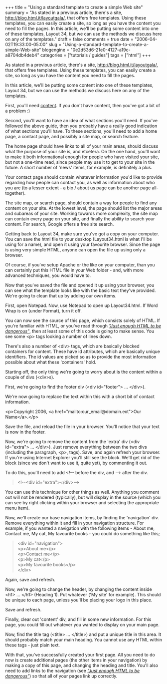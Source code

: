 +++
title = "Using a standard template to create a simple Web site"
summary = "As stated in a previous article, there's a site, http://blog.html.it/layoutgala/, that offers free templates.  Using these templates, you can easily create a site, so long as you have the content you need to fill the pages. In this article, we'll be putting some content into one of these templates, Layout 34, but we can use the methods we discuss here on any of the templates."
draft = false
comments = true
date = "2006-04-02T19:33:00-05:00"
slug = "Using-a-standard-template-to-create-a-simple-Web-site"
blogengine = "0e2d53d6-21e0-4127-a19c-a8704db4deb4"
categories = ["tutorials / guides"]
tags = ["html"]
+++

<p>
As stated in a previous article, there&#39;s a site, <a href="http://blog.html.it/layoutgala/">http://blog.html.it/layoutgala/</a>, that offers free templates.  Using these templates, you can easily create a site, so long as you have the content you need to fill the pages.
</p>
<p>
In this article, we&#39;ll be putting some content into one of these templates, Layout 34, but we can use the methods we discuss here on any of the templates.
</p>
<!--more-->
<p>
First, you&#39;ll need <a href="http://strivinglife.net/wordpress/2006/03/25/74/web-site-development-content-and-audience/">content</a>.  If you don&#39;t have content, then you&#39;ve got a bit of a problem :)
</p>
<!--adsense-->
<p>
Second, you&#39;ll want to have an idea of what sections you&#39;ll need.  If you&#39;ve followed the above guide, then you probably have a really good indication of what sections you&#39;ll have.  To these sections, you&#39;ll need to add a home page, a contact page, and possibly a site map, or search feature.
</p>
<p>
The home page should have links to all of your main areas, should discuss what the purpose of your site is, and etcetera.  On the one hand, you&#39;ll want to make it both informational enough for people who have visited your site, but not a one-time read, since people may use it to get to your site in the future.  A short number of &#39;news&#39; items, for example, is definitely a plus.
</p>
<p>
Your contact page should contain whatever information you&#39;d like to provide regarding how people can contact you, as well as information about who you are (to a lesser extent - a bio / about us page can be another page all-together).
</p>
<p>
The site map, or search page, should contain a way for people to find any content on your site.  At the lowest level, the page should list the major areas and subareas of your site.  Working towards more complexity, the site map can contain every page on your site, and finally the ability to search your content.  For search, Google offers a free site search.
</p>
<p>
Getting back to Layout 34, make sure you&#39;ve got a copy on your computer.  You can save the html file to your desktop (Layout34.html is what I&#39;ll be using for a name), and open it using your favourite browser.  Since the page is using very simple HTML, anyone can open the file up using only a browser.
</p>
<p>
Of course, if you&#39;ve setup Apache or the like on your computer, than you can certainly put this HTML file in your Web folder - and, with more advanced techniques, you would have to.
</p>
<p>
Now that you&#39;ve saved the file and opened it up using your browser, you can see what the template looks like with the basic text they&#39;ve provided.  We&#39;re going to clean that up by adding our own items.
</p>
<p>
First, open Notepad.  Now, use Notepad to open up Layout34.html.  If Word Wrap is on (under Format), turn it off.
</p>
<p>
You can now see the source of this page, which consists solely of HTML.  If you&#39;re familiar with HTML, or you&#39;ve read through <a href="http://strivinglife.net/wordpress/2006/03/27/75/just-enough-html-to-be-dangerous/"><cite>&quot;Just enough HTML to be dangerous&quot;</cite></a>, then at least some of this code is going to make sense.  You see some &lt;p&gt; tags looking a number of lines down.
</p>
<p>
There&#39;s also a number of &lt;div&gt; tags, which are basically blocked containers for content.  These have id attributes, which are basically unique identifiers.  The id values are picked so as to provide the most information possible about what these &#39;containers&#39; hold.
</p>
<p>
Starting off, the only thing we&#39;re going to worry about is the content within a couple of divs (&lt;div&gt;s).
</p>
<p>
First, we&#39;re going to find the footer div (&lt;div id=&quot;footer&quot;&gt; ... &lt;/div&gt;).
</p>
<p>
We&#39;re now going to replace the text within this with a short bit of contact information.
</p>
&lt;p&gt;Copyright 2006, &lt;a href=&quot;mailto:our_email@domain.ext&quot;&gt;Our Name&lt;/a&gt;.&lt;/p&gt;
<p>
Save the file, and reload the file in your browser.  You&#39;ll notice that your text is now in the footer.
</p>
<p>
Now, we&#39;re going to remove the content from the &#39;extra&#39; div (&lt;div id=&quot;extra&quot;&gt; ... &lt;/div&gt;).  Just remove everything between the two divs (including the paragraph, &lt;p&gt;, tags).  Save, and again refresh your browser.  If you&#39;re using Internet Explorer you&#39;ll still see the block.  We&#39;ll get rid of the block (since we don&#39;t want to use it, quite yet), by commenting it out.
</p>
<p>
To do this, you&#39;ll need to add &lt;!-- before the div, and --&gt; after the div.
</p>
<blockquote>
	&lt;!--&lt;div id=&quot;extra&quot;&gt;&lt;/div&gt;--&gt;
</blockquote>
<p>
You can use this technique for other things as well.  Anything you comment out will not be rendered (typically), but will display in the source (which you can see by right clicking within your browser and selecting the appropriate menu item).
</p>
<p>
Now, we&#39;ll create our base navigation items, by finding the &#39;navigation&#39; div.  Remove everything within it and fill in your navigation structure.  For example, if you wanted a navigation with the following items - About me, Contact me, My cat, My favourite books - you could do something like this;
</p>
<blockquote>
	&lt;div id=&quot;navigation&quot;&gt;<br />
	&lt;p&gt;About me&lt;/p&gt;<br />
	&lt;p&gt;Contact me&lt;/p&gt;<br />
	&lt;p&gt;My cat&lt;/p&gt;<br />
	&lt;p&gt;My favourite books&lt;/p&gt;<br />
	&lt;/div&gt;
</blockquote>
<p>
Again, save and refresh.
</p>
<p>
Now, we&#39;re going to change the header, by changing the content inside &lt;h1&gt; ... &lt;/h1&gt; (Heading 1). Put whatever (&#39;My site&#39; for example). This should be unique to each page, unless you&#39;ll be placing your logo in this place.
</p>
<p>
Save and refresh.
</p>
<p>
Finally, clear out &#39;content&#39; div, and fill in some new information. For this page, you could fill out whatever you wanted to display on your main page.
</p>
<p>
Now, find the title tag (&lt;title&gt; ... &lt;/title&gt;) and put a unique title in this area. It should probably match your main heading. You cannot use any HTML within these tags - just plain text.
</p>
<p>
With that, you&#39;ve successfully created your first page. All you need to do now is create additional pages (the other items in your navigation) by making a copy of this page, and changing the heading and title. You&#39;ll also need to add links to the navigation (see <a href="http://strivinglife.net/wordpress/2006/03/27/75/just-enough-html-to-be-dangerous/"><cite>&quot;Just enough HTML to be dangerous&quot;</cite></a>) so that all of your pages link up correctly.
</p>

